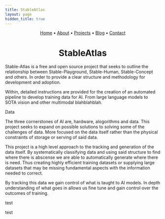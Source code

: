 ```yaml
---
title: StableAtlas
layout: page
hidden_title: true
---
```


<p align="center">
  <a href="/stableatlas/">Home</a> • 
  <a href="/about">About</a> • 
  <a href="/projects">Projects</a> • 
  <a href="/blog">Blog</a> • 
  <a href="/contact">Contact</a>
</p>

<h1 style="text-align: center;">StableAtlas</h1>

Stable-Atlas is a free and open source project that seeks to outline the relationship between Stable-Playground, Stable-Human, Stable-Concept and others. In order to provide a clear structure and methodology for development and adoption. 

Within, detailed instructions are provided for the creation of an automated pipeline to develop training data for AI. From large language models to SOTA vision and other multimodal blahblahblah.

Data

The three cornerstones of AI are, hardware, alogorithms and data. This project seeks to expand on possible solutions to solving some of the challenges of  data. More focused on the data itself rather than the physical constraints of storage or serving of said data. 

This project is a high level approach to the tracking and generation of the data itself. By systematically classifying data and using said structure to find where there is abscense we are able to automatically generate where there is need. Thus creating highly efficient training datasets or supplying large datasets that may be missing fundamental aspects with the information needed to correct.

By tracking this data we gain control of what is taught to AI models. In depth understanding of what goes in allows us fine tune and gain control over the outcomes of training.

test























































test
